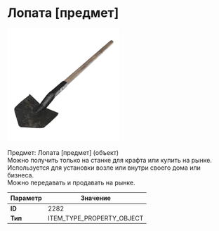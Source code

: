 # Лопата [предмет]

![Item Image](../img/2282.webp?raw=true)

Предмет: Лопата [предмет] (объект)<br>Можно получить только на станке для крафта или купить на рынке.<br>Используется для установки возле или внутри своего дома или бизнеса.<br>Можно передавать и продавать на рынке.


| Параметр | Значение |
|----------|----------|
| **ID** | 2282 |
| **Тип** | ITEM_TYPE_PROPERTY_OBJECT |

